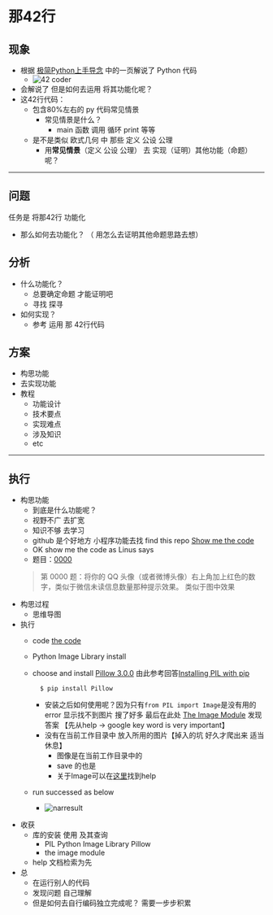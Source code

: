 # 那42行

## 现象 ##

- 根据 [极简Python上手导念](http://wiki.zoomquiet.io/pythonic/MinimalistPyStart) 中的一页解说了 Python 代码
	- ![42 coder](http://wiki.woodpecker.org.cn/moin/ZqQuickIntoPy?action=AttachFile&do=get&target=coffeeghost-q-in-py.png)
- 会解说了 但是如何去运用 将其功能化呢？
- 这42行代码：
	+ 包含80%左右的 py 代码常见情景
		+ 常见情景是什么？
			+ main 函数 调用 循环 print 等等
	+ 是不是类似 欧式几何 中 那些 定义 公设 公理 
		+ 用**常见情景**（定义 公设 公理） 去 实现（证明）其他功能（命题）呢？


----------

## 问题 ##

任务是 将那42行 功能化  

- 那么如何去功能化？ （ 用怎么去证明其他命题思路去想）

## 分析 ##

- 什么功能化？
	+ 总要确定命题 才能证明吧
	+ 寻找 探寻
- 如何实现？
	+ 参考 运用 那 42行代码

## 方案 ##

- 构思功能
- 去实现功能
- 教程
	+ 功能设计
	+ 技术要点
	+ 实现难点
	+ 涉及知识
	+ etc

----------

## 执行  

- 构思功能 
	+ 到底是什么功能呢？
	+ 视野不广 去扩宽
	+ 知识不够 去学习
	+ github 是个好地方 小程序功能去找 find this repo [Show me the code](https://github.com/Show-Me-the-Code/python)
	+ OK show me the code as Linus says
	+ 题目：[0000](https://github.com/JiYouMCC/python-show-me-the-code/tree/master/0000)
	> 第 0000 题：将你的 QQ 头像（或者微博头像）右上角加上红色的数字，类似于微信未读信息数量那种提示效果。 类似于图中效果
- 构思过程
	+ 思维导图
- 执行
	+ code [the code](https://github.com/JiYouMCC/python-show-me-the-code/blob/e0c7c1c37ccba38671078e0b0ff6238992a11499/0000/0000.py)
	+ Python Image Library install
	+ choose and install [Pillow 3.0.0](https://pypi.python.org/pypi/Pillow/2.2.1) 由此参考回答[Installing PIL with pip](http://stackoverflow.com/questions/20060096/installing-pil-with-pip)

			$ pip install Pillow
		+ 安装之后如何使用呢？因为只有`from PIL import Image`是没有用的 error 显示找不到图片 搜了好多 最后在此处 [The Image Module](http://effbot.org/imagingbook/image.htm) 发现答案 【先从help -> google key word is very important】
		+ 没有在当前工作目录中 放入所用的图片【掉入的坑 好久才爬出来 适当休息】
			+ 图像是在当前工作目录中的
			+ save 的也是
			+ 关于Image可以在[这里](http://effbot.org/imagingbook/image.htm)找到help
	+ run successed as below
		+ ![narresult](https://raw.githubusercontent.com/JeremiahZhang/pybeginner/master/_src/om2py0w/0wex1/nar_result.png)
+ 收获
	+ 库的安装 使用 及其查询
		+ PIL Python Image Library Pillow
		+ the image module
	+ help 文档检索为先
+ 总
	+ 在运行别人的代码
	+ 发现问题 自己理解
	+ 但是如何去自行编码独立完成呢？ 需要一步步积累